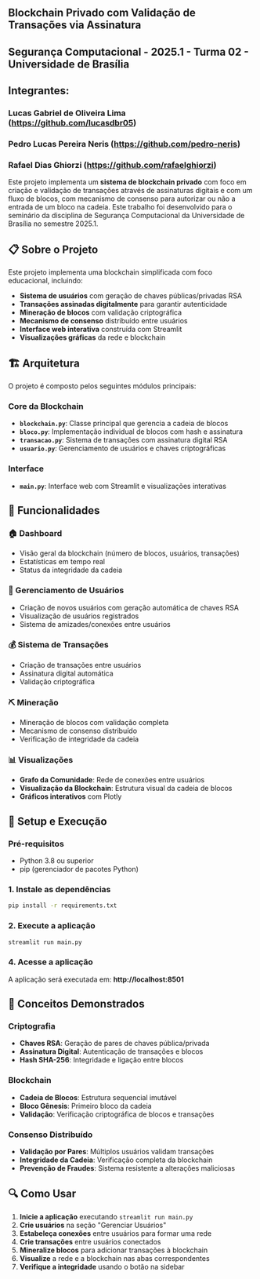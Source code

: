 ## Blockchain Privado com Validação de Transações via Assinatura
## Segurança Computacional - 2025.1 - Turma 02 - Universidade de Brasília
## Integrantes:
### Lucas Gabriel de Oliveira Lima (https://github.com/lucasdbr05)
### Pedro Lucas Pereira Neris (https://github.com/pedro-neris)
### Rafael Dias Ghiorzi (https://github.com/rafaelghiorzi)

Este projeto implementa um **sistema de blockchain privado** com foco em criação e validação de transações através de assinaturas digitais e com um fluxo de blocos, com mecanismo de consenso para autorizar ou não a entrada de um bloco na cadeia. Este trabalho foi desenvolvido para o seminário da disciplina de Segurança Computacional da Universidade de Brasília no semestre 2025.1. 

## 📋 Sobre o Projeto

Este projeto implementa uma blockchain simplificada com foco educacional, incluindo:

- **Sistema de usuários** com geração de chaves públicas/privadas RSA
- **Transações assinadas digitalmente** para garantir autenticidade
- **Mineração de blocos** com validação criptográfica
- **Mecanismo de consenso** distribuído entre usuários
- **Interface web interativa** construída com Streamlit
- **Visualizações gráficas** da rede e blockchain

## 🏗️ Arquitetura

O projeto é composto pelos seguintes módulos principais:

### Core da Blockchain
- **`blockchain.py`**: Classe principal que gerencia a cadeia de blocos
- **`bloco.py`**: Implementação individual de blocos com hash e assinatura
- **`transacao.py`**: Sistema de transações com assinatura digital RSA
- **`usuario.py`**: Gerenciamento de usuários e chaves criptográficas

### Interface
- **`main.py`**: Interface web com Streamlit e visualizações interativas

## 🔧 Funcionalidades

### 🏠 Dashboard
- Visão geral da blockchain (número de blocos, usuários, transações)
- Estatísticas em tempo real
- Status da integridade da cadeia

### 👥 Gerenciamento de Usuários
- Criação de novos usuários com geração automática de chaves RSA
- Visualização de usuários registrados
- Sistema de amizades/conexões entre usuários

### 💰 Sistema de Transações
- Criação de transações entre usuários
- Assinatura digital automática
- Validação criptográfica

### ⛏️ Mineração
- Mineração de blocos com validação completa
- Mecanismo de consenso distribuído
- Verificação de integridade da cadeia

### 📊 Visualizações
- **Grafo da Comunidade**: Rede de conexões entre usuários
- **Visualização da Blockchain**: Estrutura visual da cadeia de blocos
- **Gráficos interativos** com Plotly

## 🚀 Setup e Execução

### Pré-requisitos
- Python 3.8 ou superior
- pip (gerenciador de pacotes Python)

### 1. Instale as dependências
```bash
pip install -r requirements.txt
```

### 2. Execute a aplicação
```bash
streamlit run main.py
```

### 4. Acesse a aplicação
A aplicação será executada em: **http://localhost:8501**


## 🎯 Conceitos Demonstrados

### Criptografia
- **Chaves RSA**: Geração de pares de chaves pública/privada
- **Assinatura Digital**: Autenticação de transações e blocos
- **Hash SHA-256**: Integridade e ligação entre blocos

### Blockchain
- **Cadeia de Blocos**: Estrutura sequencial imutável
- **Bloco Gênesis**: Primeiro bloco da cadeia
- **Validação**: Verificação criptográfica de blocos e transações

### Consenso Distribuído
- **Validação por Pares**: Múltiplos usuários validam transações
- **Integridade da Cadeia**: Verificação completa da blockchain
- **Prevenção de Fraudes**: Sistema resistente a alterações maliciosas

## 🔍 Como Usar

1. **Inicie a aplicação** executando `streamlit run main.py`
2. **Crie usuários** na seção "Gerenciar Usuários"
3. **Estabeleça conexões** entre usuários para formar uma rede
4. **Crie transações** entre usuários conectados
5. **Mineralize blocos** para adicionar transações à blockchain
6. **Visualize** a rede e a blockchain nas abas correspondentes
7. **Verifique a integridade** usando o botão na sidebar

